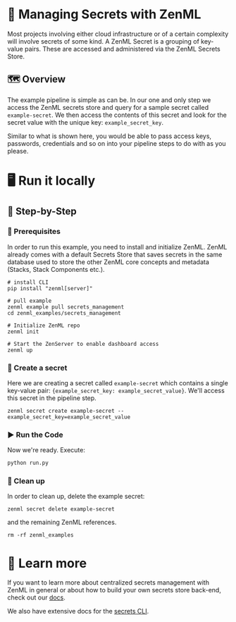 # 🔑 Managing Secrets with ZenML

Most projects involving either cloud infrastructure or of a certain complexity
will involve secrets of some kind. A ZenML Secret is a grouping of key-value
pairs. These are accessed and administered via the ZenML Secrets Store.

## 🗺 Overview

The example pipeline is simple as can be. In our one and only step we access the
ZenML secrets store and query for a sample secret called `example-secret`. We
then access the contents of this secret and look for the secret value with the
unique key: `example_secret_key`.

Similar to what is shown here, you would be able to pass access keys, passwords,
credentials and so on into your pipeline steps to do with as you please.

# 🖥 Run it locally

## 👣 Step-by-Step

### 📄 Prerequisites

In order to run this example, you need to install and initialize ZenML. ZenML
already comes with a default Secrets Store that saves secrets in the same
database used to store the other ZenML core concepts and metadata (Stacks,
Stack Components etc.).


```shell
# install CLI
pip install "zenml[server]"

# pull example
zenml example pull secrets_management
cd zenml_examples/secrets_management

# Initialize ZenML repo
zenml init

# Start the ZenServer to enable dashboard access
zenml up
```

### 🤫 Create a secret

Here we are creating a secret called `example-secret` which contains a single
key-value pair: `{example_secret_key: example_secret_value}`. We'll access this
secret in the pipeline step.

```shell
zenml secret create example-secret --example_secret_key=example_secret_value
```

### ▶️ Run the Code

Now we're ready. Execute:

```bash
python run.py
```

### 🧽 Clean up

In order to clean up, delete the example secret:

```shell
zenml secret delete example-secret
```

and the remaining ZenML references.

```shell
rm -rf zenml_examples
```

# 📜 Learn more

If you want to learn more about centralized secrets management with ZenML in
general or about how to build your own secrets store back-end, check out our
[docs](https://docs.zenml.io/starter-guide/production-fundamentals/secrets-management).

We also have extensive docs for the
[secrets CLI](https://apidocs.zenml.io/latest/cli/#zenml.cli--secrets-management).
